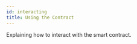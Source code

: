 ```yaml
---
id: interacting
title: Using the Contract
---
```

Explaining how to interact with the smart contract.